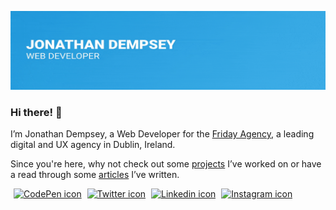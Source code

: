 <a href="https://www.jonathandempsey.dev/" target="_blank" rel="noopener noreferrer"><img src="https://github.com/jonathanedempsey/jonathanedempsey/raw/master/jd-banner.gif" alt="Jonathan Dempsey, Web Developer" style="max-width: 100%;" /></a>

### Hi there! 👋

I’m Jonathan Dempsey, a Web Developer for the <a href="https://www.friday.ie/" target="_blank" rel="noopener noreferrer">Friday Agency</a>, a leading digital and UX agency in Dublin, Ireland.

Since you're here, why not check out some <a href="https://www.jonathandempsey.dev/projects/" target="_blank" rel="noopener noreferrer">projects</a> I’ve worked on or have a read through some <a href="https://www.jonathandempsey.dev/journal/" target="_blank" rel="noopener noreferrer">articles</a> I’ve written.

<p>
<a href="https://codepen.io/jonathanedempsey" target="blank" rel="noopener noreferrer" style="margin-left:5px;"><img src="https://cdn.jsdelivr.net/npm/simple-icons@3.0.1/icons/codepen.svg" alt="CodePen icon" height="25" width="25" /></a>
<a href="https://twitter.com/JonnoDempo" target="blank" rel="noopener noreferrer" style="margin-left:5px;"><img src="https://cdn.jsdelivr.net/npm/simple-icons@3.0.1/icons/twitter.svg" alt="Twitter icon" height="25" width="25" /></a>
<a href="https://www.linkedin.com/in/jonathanedempsey/" target="blank" rel="noopener noreferrer" style="margin-left:5px;"><img src="https://cdn.jsdelivr.net/npm/simple-icons@3.0.1/icons/linkedin.svg" alt="Linkedin icon" height="25" width="25" /></a>
<a href="https://www.instagram.com/jonnodempo/" target="blank" rel="noopener noreferrer" style="margin-left:5px;"><img src="https://cdn.jsdelivr.net/npm/simple-icons@3.0.1/icons/instagram.svg" alt="Instagram icon" height="25" width="25" /></a>
</p>

<!--
**jonathanedempsey/jonathanedempsey** is a ✨ _special_ ✨ repository because its `README.md` (this file) appears on your GitHub profile.

Here are some ideas to get you started:

- 🔭 I’m currently working on ...
- 🌱 I’m currently learning ...
- 👯 I’m looking to collaborate on ...
- 🤔 I’m looking for help with ...
- 💬 Ask me about ...
- 📫 How to reach me: ...
- 😄 Pronouns: ...
- ⚡ Fun fact: ...
-->
